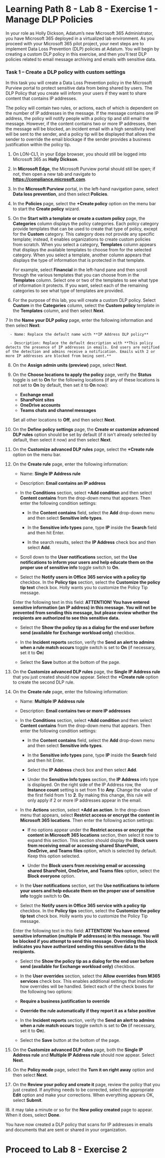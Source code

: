 # Learning Path 8 - Lab 8 - Exercise 1 - Manage DLP Policies  

In your role as Holly Dickson, Adatum’s new Microsoft 365 Administrator, you have Microsoft 365 deployed in a virtualized lab environment. As you proceed with your Microsoft 365 pilot project, your next steps are to implement Data Loss Prevention (DLP) policies at Adatum. You will begin by creating a custom DLP policy in this exercise, and then you’ll test DLP policies related to email message archiving and emails with sensitive data. 

### Task 1 – Create a DLP policy with custom settings

In this task you will create a Data Loss Prevention policy in the Microsoft Purview portal to protect sensitive data from being shared by users. The DLP Policy that you create will inform your users if they want to share content that contains IP addresses. 

The policy will contain two rules, or actions, each of which is dependent on the number of IP addresses in the message. If the message contains one IP address, the policy will notify people with a policy tip and still email the message. However, if the content contains two or more IP addresses, then the message will be blocked, an incident email with a high sensitivity level will be sent to the sender, and a policy tip will be displayed that allows the sender to override the email blockage if the sender provides a business justification within the policy tip.

1. On LON-CL1, in your Edge browser, you should still be logged into Microsoft 365 as **Holly Dickson**. 

2. In **Microsoft Edge**, the Microsoft Purview portal should still be open; if not, then open a new tab and navigate to **https://compliance.microsoft.com**.

3. In the **Microsoft Purview** portal, in the left-hand navigation pane, select **Data loss prevention**, and then select **Policies**.

4. In the **Policies** page, select the **+Create policy** option on the menu bar to start the **Create policy** wizard.

5. On the **Start with a template or create a custom policy** page, the **Categories** column displays the policy categories. Each policy category provide templates that can be used to create that type of policy, except for the **Custom** category. This category does not provide any specific template; instead, it enables organizations to create custom policies from scratch. When you select a category, **Templates** column appears that displays the available templates to choose from for the selected category. When you select a template, another column appears that displays the type of information that is protected in that template. <br/> 

    For example, select **Financial** in the left-hand pane and then scroll through the various templates that you can choose from in the **Templates** column. Select one or two of the templates to see what type of information it protects. If you want, select each of the remaining categories to see what type of templates are provided. 
  
6. For the purpose of this lab, you will create a custom DLP policy. Select **Custom** in the **Categories** column, select the **Custom policy** template in the **Templates** column, and then select **Next**.

7 In the **Name your DLP policy** page, enter the following information and then select **Next**:

      - Name: Replace the default name with **IP Address DLP policy**

      - Description: Replace the default description with **This policy detects the presence of IP addresses in emails. End users are notified of the detection and admins receive a notification. Emails with 2 or more IP addresses are blocked from being sent.**

8. On the **Assign admin units (preview)** page, select **Next**. 

9. On the **Choose locations to apply the policy** page, verify the **Status** toggle is set to **On** for the following locations (if any of these locations is not set to **On** by default, then set it to **On** now): <br/>

    - **Exchange email**
    - **SharePoint sites**
    - **OneDrive accounts**
    - **Teams chats and channel messages**

    Set all other locations to **Off**, and then select **Next**.

10. On the **Define policy settings** page, the **Create or customize advanced DLP rules** option should be set by default (if it isn't already selected by default, then select it now) and then select **Next**. 

11. On the **Customize advanced DLP rules** page, select the **+Create rule** option on the menu bar.

12. On the **Create rule** page, enter the following information:
    
      - Name: **Single IP Address rule**
    
      - Description: **Email contains an IP address**
    
      - In the **Conditions** section, select **+Add condition** and then select **Content contains** from the drop-down menu that appears. Then enter the following condition settings:
    
        - In the **Content contains** field, select the **Add** drop-down menu and then select **Sensitive info types**.
        
        - In the **Sensitive info types** pane, type **IP** inside the **Search** field and then hit Enter.
        
        - In the search results, select the **IP Address** check box and then select **Add**.
        
     - Scroll down to the **User notifications** section, set the **Use notifications to inform your users and help educate them on the proper use of sensitive info** toggle switch to **On**.

    - Select the **Notify users in Office 365 service with a policy tip** checkbox. In the **Policy tips** section, select the **Customize the policy tip text** check box. Holly wants you to customize the Policy Tip message. <br/>

    Enter the following text in this field: **ATTENTION! You have entered sensitive information (an IP address) in this message. You will not be prevented from sending this message, but please review whether the recipients are authorized to see this sensitive data.** 

    - Select the **Show the policy tip as a dialog for the end user before send (available for Exchange workload only)** checkbox. 
    
    - In the **Incident reports** section, verify the **Send an alert to admins when a rule match occurs** toggle switch is set to **On** (if necessary, set it to **On**)

    - Select the **Save** button at the bottom of the page.

13. On the **Customize advanced DLP rules** page, the **Single IP Address rule** that you just created should now appear. Select the **+Create rule** option to create the second DLP rule. 

14. On the **Create rule** page, enter the following information:
    
      - Name: **Multiple IP Address rule**
    
     - Description: **Email contains two or more IP addresses**
    
      - In the **Conditions** section, select **+Add condition** and then select **Content contains** from the drop-down menu that appears. Then enter the following condition settings:
    
        - In the **Content contains** field, select the **Add** drop-down menu and then select **Sensitive info types**.
        
        - In the **Sensitive info types** pane, type **IP** inside the **Search** field and then hit Enter.
        
        - Select the **IP Address** check box and then select **Add**.

        - Under the **Sensitive Info types** section, the **IP Address** info type is displayed. On the right side of the IP Address row, the **Instance count** setting is set from **1** to **Any**. Change the value of the first field from 1 to **2**. By making this change, this rule will only apply if 2 or more IP addresses appear in the email. 
    
     - In the **Actions** section, select **+Add an action**. In the drop-down menu that appears, select **Restrict access or encrypt the content in Microsoft 365 locations**. Then enter the following action settings:

        - If no options appear under the **Restrict access or encrypt the content in Microsoft 365 locations** section, then select it now to expand this section. This section should display the **Block users from receiving email or accessing shared SharePoint, OneDrive, and Teams files** option, which is selected by default. Keep this option selected.

        - Under the **Block users from receiving email or accessing shared SharePoint, OneDrive, and Teams files** option, select the **Block everyone** option.
    
     - In the **User notifications** section, set the **Use notifications to inform your users and help educate them on the proper use of sensitive info** toggle switch to **On**. 

    - Select the **Notify users in Office 365 service with a policy tip** checkbox. In the **Policy tips** section, select the **Customize the policy tip text** check box. Holly wants you to customize the Policy Tip message. <br/>

    Enter the following text in this field: **ATTENTION! You have entered sensitive information (multiple IP addresses) in this message. You will be blocked if you attempt to send this message. Overriding this block indicates you have authorized sending this sensitive data to the recipients.** 

    - Select the **Show the policy tip as a dialog for the end user before send (available for Exchange workload only)** checkbox. 
    
    - In the **User overrides** section, select the **Allow overrides from M365 services** check box. This enables additional settings that indicate how overrides will be handled. Select each of the check boxes for the following two options: <br/>

    - **Require a business justification to override**
    - **Override the rule automatically if they report it as a false positive**
    
    - In the **Incident reports** section, verify the **Send an alert to admins when a rule match occurs** toggle switch is set to **On** (if necessary, set it to **On**).

    - Select the **Save** button at the bottom of the page.

15. On the **Customize advanced DLP rules** page, both the **Single IP Address rule** and **Multiple IP Address rule** should now appear. Select **Next**.

16. On the **Policy mode** page, select the **Turn it on right away** option and then select **Next**.

17. On the **Review your policy and create it** page, review the policy that you just created. If anything needs to be corrected, select the appropriate **Edit** option and make your corrections. When everything appears OK, select **Submit**.

I8. it may take a minute or so for the **New policy created** page to appear. When it does, select **Done**.


You have now created a DLP policy that scans for IP addresses in emails and documents that are sent or shared in your organization.


# Proceed to Lab 8 - Exercise 2 
